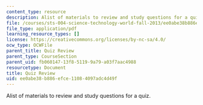 ```yaml
---
content_type: resource
description: Alist of materials to review and study questions for a quiz.
file: /courses/sts-004-science-technology-world-fall-2013/ee0abe38b886efce11084097adc4d49f_MITSTS_004F13_quizprep.pdf
file_type: application/pdf
learning_resource_types: []
license: https://creativecommons.org/licenses/by-nc-sa/4.0/
ocw_type: OCWFile
parent_title: Quiz Review
parent_type: CourseSection
parent_uid: fb060147-13f8-5119-9a79-a03f7aac4988
resourcetype: Document
title: Quiz Review
uid: ee0abe38-b886-efce-1108-4097adc4d49f
---
```

Alist of materials to review and study questions for a quiz.
